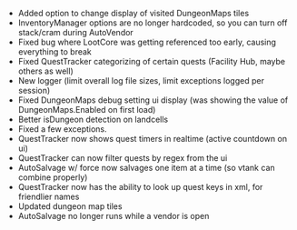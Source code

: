 - Added option to change display of visited DungeonMaps tiles
- InventoryManager options are no longer hardcoded, so you can turn off stack/cram during AutoVendor
- Fixed bug where LootCore was getting referenced too early, causing everything to break
- Fixed QuestTracker categorizing of certain quests (Facility Hub, maybe others as well)
- New logger (limit overall log file sizes, limit exceptions logged per session)
- Fixed DungeonMaps debug setting ui display (was showing the value of DungeonMaps.Enabled on first load)
- Better isDungeon detection on landcells
- Fixed a few exceptions.
- QuestTracker now shows quest timers in realtime (active countdown on ui)
- QuestTracker can now filter quests by regex from the ui
- AutoSalvage w/ force now salvages one item at a time (so vtank can combine properly)
- QuestTracker now has the ability to look up quest keys in xml, for friendlier names
- Updated dungeon map tiles
- AutoSalvage no longer runs while a vendor is open